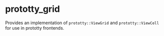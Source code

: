 # prototty\_grid

Provides an implementation of `prototty::ViewGrid` and `prototty::ViewCell` for
use in prototty frontends.
